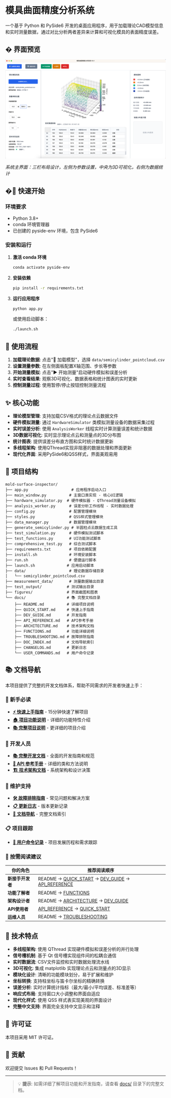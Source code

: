 # 模具曲面精度分析系统

一个基于 Python 和 PySide6 开发的桌面应用程序，用于加载理论CAD模型信息和实时测量数据，通过对比分析两者差异来计算和可视化模具的表面精度误差。

## �️ 界面预览

![系统界面](./figures/UI_with_display_pointcloud.png)

*系统主界面：三栏布局设计，左侧为参数设置，中央为3D可视化，右侧为数据统计*

## �🚀 快速开始

### 环境要求

- Python 3.8+
- conda 环境管理器
- 已创建的 pyside-env 环境，包含 PySide6

### 安装和运行

1. **激活 conda 环境**
   ```bash
   conda activate pyside-env
   ```

2. **安装依赖**
   ```bash
   pip install -r requirements.txt
   ```

3. **运行应用程序**
   ```bash
   python app.py
   ```
   或使用启动脚本：
   ```bash
   ./launch.sh
   ```

## 🎯 使用流程

1. **加载理论数据**: 点击"📁 加载模型"，选择 `data/semicylinder_pointcloud.csv`
2. **设置测量参数**: 在左侧面板配置X轴范围、步长等参数  
3. **开始测量模拟**: 点击"▶ 开始测量"启动硬件模拟和误差分析
4. **实时查看结果**: 观察3D可视化、数据表格和统计图表的实时更新
5. **控制测量过程**: 使用暂停/停止按钮控制测量流程

## ✨ 核心功能

- **理论模型管理**: 支持加载CSV格式的理论点云数据文件
- **硬件模拟测量**: 通过 `HardwareSimulator` 类模拟测量设备的数据采集过程
- **实时误差分析**: 使用 `AnalysisWorker` 线程实时计算测量误差和统计数据  
- **3D数据可视化**: 实时显示理论点云和测量点的3D分布图
- **统计图表**: 提供误差分布直方图和实时统计数据更新
- **多线程架构**: 使用QThread实现非阻塞的数据处理和界面更新
- **现代化界面**: 采用PySide6和QSS样式，界面美观易用

## 📁 项目结构

```
mold-surface-inspector/
├── app.py                   # 应用程序启动入口
├── main_window.py          # 主窗口类实现 - 核心UI逻辑
├── hardware_simulator.py  # 硬件模拟器 - QThread测量设备模拟
├── analysis_worker.py      # 误差分析工作线程 - 实时数据处理
├── config.py               # 配置管理模块
├── styles.py               # QSS样式管理模块  
├── data_manager.py         # 数据管理模块
├── generate_semicylinder.py # 半圆柱点云数据生成工具
├── test_simulation.py      # 硬件模拟测试脚本
├── test_functions.py       # UI功能测试脚本
├── comprehensive_test.py   # 综合测试脚本
├── requirements.txt        # 项目依赖配置
├── install.sh              # 环境安装脚本
├── run.sh                  # 便捷运行脚本
├── launch.sh              # 应用启动脚本
├── data/                   # 理论数据存储目录
│   └── semicylinder_pointcloud.csv
├── measurement_data/       # 测量数据输出目录
├── test_output/           # 测试输出目录
├── figures/               # 界面截图和图表
└── docs/                  # 📚 完整文档目录
    ├── README.md          # 详细项目说明
    ├── QUICK_START.md     # 快速上手指南
    ├── DEV_GUIDE.md       # 开发指南
    ├── API_REFERENCE.md   # API参考手册
    ├── ARCHITECTURE.md    # 技术架构文档
    ├── FUNCTIONS.md       # 功能详细说明
    ├── TROUBLESHOOTING.md # 故障排除指南
    ├── DOC_INDEX.md       # 文档导航索引
    ├── CHANGELOG.md       # 更新日志
    └── USER_COMMANDS.md   # 用户命令记录
```

## 📚 文档导航

本项目提供了完整的开发文档体系，帮助不同需求的开发者快速上手：

### 🎯 新手必读
- **[⚡ 快速上手指南](docs/QUICK_START.md)** - 15分钟快速了解项目
- **[🏠 项目功能说明](docs/FUNCTIONS.md)** - 详细的功能特性介绍
- **[📚 完整项目说明](docs/README.md)** - 更详细的项目介绍

### 🔧 开发人员
- **[📚 完整开发文档](docs/DEV_GUIDE.md)** - 全面的开发指南和规范
- **[📖 API 参考手册](docs/API_REFERENCE.md)** - 详细的类和方法说明
- **[🏗️ 技术架构文档](docs/ARCHITECTURE.md)** - 系统架构和设计决策

### 🔧 维护支持
- **[🛠️ 故障排除指南](docs/TROUBLESHOOTING.md)** - 常见问题和解决方案
- **[📋 更新日志](docs/CHANGELOG.md)** - 版本更新记录
- **[📖 文档导航](docs/DOC_INDEX.md)** - 完整文档索引

### 📋 项目跟踪
- **[📝 用户命令记录](docs/USER_COMMANDS.md)** - 项目发展历程和需求跟踪

### 🎯 按需阅读建议

| 你的角色 | 推荐阅读顺序 |
|---------|-------------|
| **新接手开发者** | README → [QUICK_START](docs/QUICK_START.md) → [DEV_GUIDE](docs/DEV_GUIDE.md) → [API_REFERENCE](docs/API_REFERENCE.md) |
| **功能了解者** | README → [FUNCTIONS](docs/FUNCTIONS.md) |
| **架构设计者** | README → [ARCHITECTURE](docs/ARCHITECTURE.md) → [DEV_GUIDE](docs/DEV_GUIDE.md) |
| **API使用者** | [API_REFERENCE](docs/API_REFERENCE.md) → [QUICK_START](docs/QUICK_START.md) |
| **运维人员** | README → [TROUBLESHOOTING](docs/TROUBLESHOOTING.md) |

## 🎯 技术特点

- **多线程架构**: 使用 QThread 实现硬件模拟和误差分析的并行处理
- **信号槽机制**: 基于 Qt 信号槽实现组件间的松耦合通信
- **实时数据流**: CSV文件监控和实时数据处理流水线
- **3D可视化**: 集成 matplotlib 实现理论点云和测量点的3D显示
- **模块化设计**: 清晰的功能模块划分，易于扩展和维护
- **坐标转换**: 支持柱坐标与笛卡尔坐标的精确转换
- **误差分析**: 实时计算统计指标（最大/最小/平均误差、标准差等）
- **响应式布局**: 支持窗口大小调整和界面自适应
- **现代化样式**: 使用 QSS 样式表实现美观的界面设计
- **完整中文支持**: 界面完全支持中文显示和注释

## 📄 许可证

本项目采用 MIT 许可证。

## 🤝 贡献

欢迎提交 Issues 和 Pull Requests！

---

> 💡 **提示**: 如需详细了解项目功能和开发指南，请查看 [docs/](docs/) 目录下的完整文档。